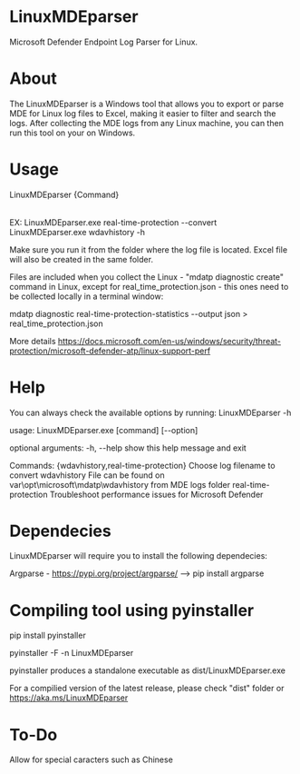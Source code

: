 # LinuxMDEparser
Microsoft Defender Endpoint Log Parser for Linux.

# About
The LinuxMDEparser is a Windows tool that allows you to export or parse MDE for Linux log files to Excel, making it easier to filter and search the logs. After collecting the MDE logs from any Linux machine, you can then run this tool on your on Windows.

# Usage
LinuxMDEparser {Command} <option>

EX: LinuxMDEparser.exe real-time-protection --convert
    LinuxMDEparser.exe wdavhistory -h

Make sure you run it from the folder where the log file is located. Excel file will also be created in the same folder.

Files are included when you collect the Linux - "mdatp diagnostic create" command in Linux, except for real_time_protection.json - this ones need to be collected locally in a terminal window:

mdatp diagnostic real-time-protection-statistics --output json > real_time_protection.json

More details https://docs.microsoft.com/en-us/windows/security/threat-protection/microsoft-defender-atp/linux-support-perf

# Help
You can always check the available options by running: LinuxMDEparser -h

usage: LinuxMDEparser.exe [command] [--option]

optional arguments:
  -h, --help            show this help message and exit

Commands:
  {wdavhistory,real-time-protection}
                        Choose log filename to convert
    wdavhistory         File can be found on var\opt\microsoft\mdatp\wdavhistory from MDE logs folder
    real-time-protection
                        Troubleshoot performance issues for Microsoft Defender

# Dependecies
LinuxMDEparser will require you to install the following dependecies:

Argparse - https://pypi.org/project/argparse/ --> pip install argparse

# Compiling tool using pyinstaller
pip install pyinstaller

pyinstaller -F -n LinuxMDEparser

pyinstaller produces a standalone executable as dist/LinuxMDEparser.exe

For a compilied version of the latest release, please check "dist" folder or https://aka.ms/LinuxMDEparser

# To-Do
Allow for special caracters such as Chinese